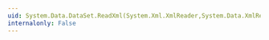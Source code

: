 ```yaml
---
uid: System.Data.DataSet.ReadXml(System.Xml.XmlReader,System.Data.XmlReadMode)
internalonly: False
---
```

